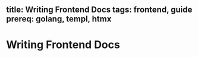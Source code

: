 title: Writing Frontend Docs
tags: frontend, guide
prereq: golang, templ, htmx
---
# Writing Frontend Docs

